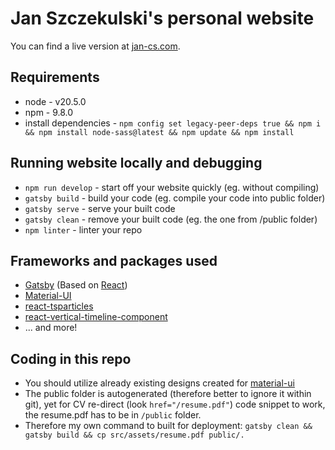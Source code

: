 # Jan Szczekulski's personal website
You can find a live version at [jan-cs.com](http://jan-cs.com/).


## Requirements
* node - v20.5.0
* npm - 9.8.0
* install dependencies - `npm config set legacy-peer-deps true && npm i && npm install node-sass@latest && npm update && npm install`

## Running website locally and debugging
* `npm run develop` - start off your website quickly (eg. without compiling)
* `gatsby build` - build your code (eg. compile your code into public folder)
* `gatsby serve` - serve your built code
* `gatsby clean` - remove your built code (eg. the one from /public folder)
* `npm linter` - linter your repo

## Frameworks and packages used
- [Gatsby](https://www.gatsbyjs.com/) (Based on [React](https://reactjs.org/))
- [Material-UI](https://material-ui.com/)
- [react-tsparticles](https://github.com/matteobruni/tsparticles)
- [react-vertical-timeline-component](https://github.com/stephane-monnot/react-vertical-timeline)
- ... and more!

## Coding in this repo
* You should utilize already existing designs created for [material-ui](https://mui.com/material-ui/icons/)
* The public folder is autogenerated (therefore better to ignore it within git), yet for CV re-direct (look `href="/resume.pdf"`) code snippet to work, the resume.pdf has to be in `/public` folder.
* Therefore my own command to built for deployment: `gatsby clean && gatsby build && cp src/assets/resume.pdf public/.`